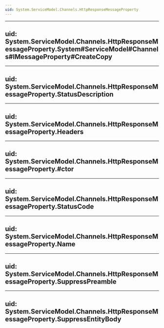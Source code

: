 ```yaml
---
uid: System.ServiceModel.Channels.HttpResponseMessageProperty
---
```


---
uid: System.ServiceModel.Channels.HttpResponseMessageProperty.System#ServiceModel#Channels#IMessageProperty#CreateCopy
---

---
uid: System.ServiceModel.Channels.HttpResponseMessageProperty.StatusDescription
---

---
uid: System.ServiceModel.Channels.HttpResponseMessageProperty.Headers
---

---
uid: System.ServiceModel.Channels.HttpResponseMessageProperty.#ctor
---

---
uid: System.ServiceModel.Channels.HttpResponseMessageProperty.StatusCode
---

---
uid: System.ServiceModel.Channels.HttpResponseMessageProperty.Name
---

---
uid: System.ServiceModel.Channels.HttpResponseMessageProperty.SuppressPreamble
---

---
uid: System.ServiceModel.Channels.HttpResponseMessageProperty.SuppressEntityBody
---
